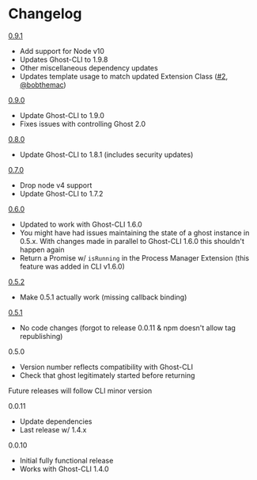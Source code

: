 # Changelog
[0.9.1](https://github.com/vikaspotluri123/ghost-cli-supervisor/compare/v0.9.0...v0.9.1)
- Add support for Node v10
- Updates Ghost-CLI to 1.9.8
- Other miscellaneous dependency updates
- Updates template usage to match updated Extension Class ([#2](https://github.com/vikaspotluri123/ghost-cli-supervisor/pull/2), [@bobthemac](https://github.com/bobthemac))

[0.9.0](https://github.com/vikaspotluri123/ghost-cli-supervisor/compare/v0.8.0...v0.9.0)
- Update Ghost-CLI to 1.9.0
- Fixes issues with controlling Ghost 2.0

[0.8.0](https://github.com/vikaspotluri123/ghost-cli-supervisor/compare/v0.7.0...v0.8.0)
- Update Ghost-CLI to 1.8.1 (includes security updates)

[0.7.0](https://github.com/vikaspotluri123/ghost-cli-supervisor/compare/v0.6.0...v0.7.0)
- Drop node v4 support
- Update Ghost-CLI to 1.7.2

[0.6.0](https://github.com/vikaspotluri123/ghost-cli-supervisor/compare/v0.6.0...v0.5.2)
- Updated to work with Ghost-CLI 1.6.0
- You might have had issues maintaining the state of a ghost instance in 0.5.x. With changes made in parallel to Ghost-CLI 1.6.0 this shouldn't happen again
- Return a Promise w/ `isRunning` in the Process Manager Extension (this feature was added in CLI v1.6.0)

[0.5.2](https://github.com/vikaspotluri123/ghost-cli-supervisor/compare/v0.5.1...v0.5.2)
- Make 0.5.1 actually work (missing callback binding)

[0.5.1](https://github.com/vikaspotluri123/ghost-cli-supervisor/compare/v0.5.0...v0.5.1)
- No code changes (forgot to release 0.0.11 & npm doesn't allow tag republishing)

0.5.0
- Version number reflects compatibility with Ghost-CLI
- Check that ghost legitimately started before returning

Future releases will follow CLI minor version

0.0.11
- Update dependencies
- Last release w/ 1.4.x

0.0.10
- Initial fully functional release
- Works with Ghost-CLI 1.4.0
